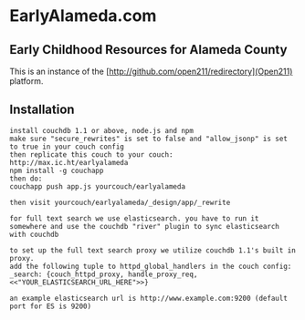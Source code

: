 # EarlyAlameda.com

## Early Childhood Resources for Alameda County

This is an instance of the [http://github.com/open211/redirectory](Open211) platform.

Installation
------------

    install couchdb 1.1 or above, node.js and npm
    make sure "secure_rewrites" is set to false and "allow_jsonp" is set to true in your couch config
    then replicate this couch to your couch:
    http://max.ic.ht/earlyalameda
    npm install -g couchapp
    then do:
    couchapp push app.js yourcouch/earlyalameda

    then visit yourcouch/earlyalameda/_design/app/_rewrite

    for full text search we use elasticsearch. you have to run it somewhere and use the couchdb "river" plugin to sync elasticsearch with couchdb

    to set up the full text search proxy we utilize couchdb 1.1's built in proxy.
    add the following tuple to httpd_global_handlers in the couch config:
    _search: {couch_httpd_proxy, handle_proxy_req, <<"YOUR_ELASTICSEARCH_URL_HERE">>}

    an example elasticsearch url is http://www.example.com:9200 (default port for ES is 9200)
